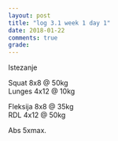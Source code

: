 ```yaml
---
layout: post
title: "log 3.1 week 1 day 1"
date: 2018-01-22
comments: true
grade:
---
```


Istezanje

Squat 8x8 @ 50kg   
Lunges 4x12 @ 10kg  
   
Fleksija 8x8 @ 35kg    
RDL 4x12 @ 50kg

Abs 5xmax.  
